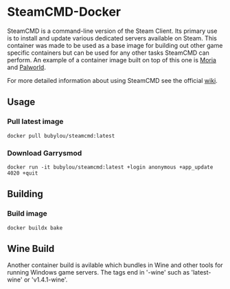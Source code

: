 # SteamCMD-Docker

SteamCMD is a command-line version of the Steam Client. Its primary use is to install and update various dedicated servers available on Steam.
This container was made to be used as a base image for building out other game specific containers but can be used for any other tasks SteamCMD can perform.
An example of a container image built on top of this one is [Moria](https://github.com/bubylou/moria-docker) and [Palworld](https://github.com/bubylou/palworld-docker).

For more detailed information about using SteamCMD see the official [wiki](https://developer.valvesoftware.com/wiki/SteamCMD).

## Usage

### Pull latest image
```shell
docker pull bubylou/steamcmd:latest
```
### Download Garrysmod
```shell
docker run -it bubylou/steamcmd:latest +login anonymous +app_update 4020 +quit
```

## Building

### Build image
```shell
docker buildx bake
```


## Wine Build

Another container build is avilable which bundles in Wine and other tools for running Windows game servers. The tags end in '-wine' such as 'latest-wine' or 'v1.4.1-wine'.
